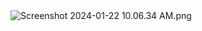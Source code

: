 <img src="blob:chrome-untrusted://media-app/cb86f8f0-e3ac-49c3-84c8-ba3669fb14e4" alt="Screenshot 2024-01-22 10.06.34 AM.png"/>
